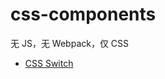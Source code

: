 # css-components
无 JS，无 Webpack，仅 CSS

+ [CSS Switch](https://ppz-pro.github.io/css-components/switch/)
